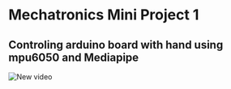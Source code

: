 # Mechatronics Mini Project 1
## Controling arduino board with hand using mpu6050 and Mediapipe
![New video](https://user-images.githubusercontent.com/89969561/184848546-84913d96-ca9b-4dd7-888f-63ffdb8cf1b4.gif)
